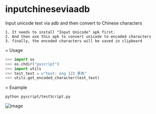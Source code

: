 inputchineseviaadb
==================

Input unicode text via adb and then convert to Chinese characters

    1. It needs to install "Input Unicode" apk first.
    2. And then use this apk to convert unicode to encoded characters
    3. finally, the encoded characters will be saved in clipboard

= Usage

```python
>>> import os
>>> os.chdir("pyscript")
>>> import utils
>>> test_text = u"test: eng 123 黑色"
>>> utils.get_encoded_character(test_text)
```
= Example

`python pyscript/testScript.py`

![image](http://img.my.csdn.net/uploads/201211/20/1353404033_1408.png)
